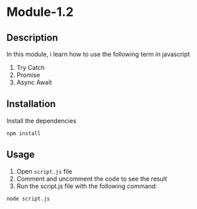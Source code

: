 # Module-1.2

## Description

In this module, i learn how to use the following term in javascript

1. Try Catch
2. Promise
3. Async Await

## Installation

Install the dependencies

```
npm install
```

## Usage

1. Open `script.js` file
2. Comment and uncomment the code to see the result
3. Run the script.js file with the following command:

```
node script.js
```